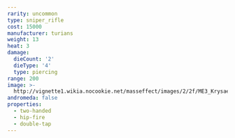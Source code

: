 ```yaml
---
rarity: uncommon
type: sniper_rifle
cost: 15000
manufacturer: turians
weight: 13
heat: 3
damage:
  dieCount: '2'
  dieType: '4'
  type: piercing
range: 200
image: >-
  http://vignette1.wikia.nocookie.net/masseffect/images/2/2f/ME3_Krysae_Sniper_Rifle.png/revision/latest?cb=20120530214006
andromeda: false
properties:
  - two-handed
  - hip-fire
  - double-tap
---
```

